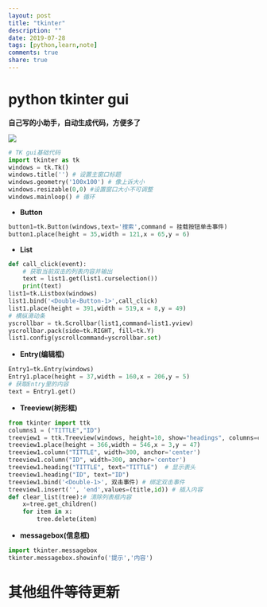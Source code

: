 ```yaml
---
layout: post
title: "tkinter"
description: ""
date: 2019-07-28
tags: [python,learn,note]
comments: true
share: true
---
```



# python tkinter gui

**自己写的小助手，自动生成代码，方便多了**

![](https://gitee.com/hkslover/blog_img/raw/master/QQ%E6%88%AA%E5%9B%BE20190219114809.png)

```python
# TK gui基础代码
import tkinter as tk
windows = tk.Tk()
windows.title('') # 设置主窗口标题
windows.geometry('100x100') # 像上诉大小
windows.resizable(0,0) #设置窗口大小不可调整
windows.mainloop() # 循环
```
- **Button**
```python
button1=tk.Button(windows,text='搜索',command = 挂载按钮单击事件)
button1.place(height = 35,width = 121,x = 65,y = 6)
```
- **List**
```python
def call_click(event):
    # 获取当前双击的列表内容并输出
    text = list1.get(list1.curselection())
    print(text)
list1=tk.Listbox(windows)
list1.bind('<Double-Button-1>',call_click)
list1.place(height = 391,width = 519,x = 8,y = 49)
# 横纵滑动条
yscrollbar = tk.Scrollbar(list1,command=list1.yview)
yscrollbar.pack(side=tk.RIGHT, fill=tk.Y)
list1.config(yscrollcommand=yscrollbar.set)
```
- **Entry(编辑框)**
```python
Entry1=tk.Entry(windows)
Entry1.place(height = 37,width = 160,x = 206,y = 5)
# 获取Entry里的内容
text = Entry1.get()
```
- **Treeview(树形框)**
```python
from tkinter import ttk
columns1 = ("TITTLE","ID")
treeview1 = ttk.Treeview(windows, height=10, show="headings", columns=columns1)
treeview1.place(height = 366,width = 546,x = 3,y = 47)
treeview1.column("TITTLE", width=300, anchor='center')
treeview1.column("ID", width=300, anchor='center')
treeview1.heading("TITTLE", text="TITTLE")  # 显示表头
treeview1.heading("ID", text="ID")
treeview1.bind('<Double-1>', 双击事件) # 绑定双击事件
treeview1.insert('', 'end',values=(title,id)) # 插入内容
def clear_list(tree):# 清除列表框内容
    x=tree.get_children()
    for item in x:
        tree.delete(item)
```

- **messagebox(信息框)**
```python
import tkinter.messagebox
tkinter.messagebox.showinfo('提示','内容')
```
# 其他组件等待更新

